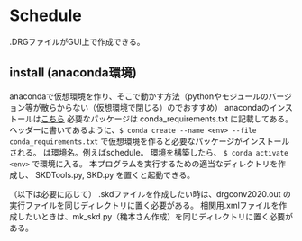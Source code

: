 # Schedule
.DRGファイルがGUI上で作成できる。
## install (anaconda環境)
anacondaで仮想環境を作り、そこで動かす方法（pythonやモジュールのバージョン等が散らからない（仮想環境で閉じる）のでおすすめ）
anacondaのインストールは[こちら](https://www.anaconda.com/download)
必要なパッケージは conda_requirements.txt に記載してある。
ヘッダーに書いてあるように、`$ conda create --name <env> --file conda_requirements.txt` で仮想環境を作ると必要なパッケージがインストールされる。
<env> は環境名。例えばschedule。 
環境を構築したら、 `$ conda activate <env>` で環境に入る。
本プログラムを実行するための適当なディレクトリを作成し、
SKDTools.py, SKD.py を置くと起動できる。

（以下は必要に応じて）
.skdファイルを作成したい時は、drgconv2020.out の実行ファイルを同じディレクトリに置く必要がある。
相関用.xmlファイルを作成したいときは、mk_skd.py（穐本さん作成）を同じディレクトリに置く必要がある。
